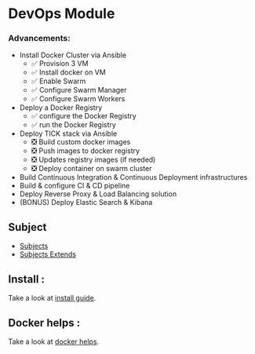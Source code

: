 # DevOps Module


### Advancements:

- Install Docker Cluster via Ansible
    - :white_check_mark: Provision 3 VM
    - :white_check_mark: Install docker on VM
    - :white_check_mark: Enable Swarm
    - :white_check_mark: Configure Swarm Manager
    - :white_check_mark: Configure Swarm Workers
- Deploy a Docker Registry
    - :white_check_mark: configure the Docker Registry
    - :white_check_mark: run the Docker Registry
- Deploy TICK stack via Ansible
    - :negative_squared_cross_mark: Build custom docker images
    - :negative_squared_cross_mark: Push images to docker registry
    - :negative_squared_cross_mark: Updates registry images (if needed)
    - :negative_squared_cross_mark: Deploy container on swarm cluster
- Build Continuous Integration & Continuous Deployment infrastructures
- Build & configure CI & CD pipeline
- Deploy Reverse Proxy & Load Balancing solution
- (BONUS) Deploy Elastic Search & Kibana


## Subject

- [Subjects](docs/subjects/subject.png)
- [Subjects Extends](docs/subjects/extends.pdf)


## Install :

Take a look at [install guide](docs/install.md).


## Docker helps :

Take a look at [docker helps](docs/docker.md).
